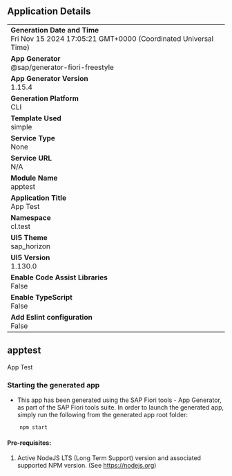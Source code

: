 ## Application Details
|               |
| ------------- |
|**Generation Date and Time**<br>Fri Nov 15 2024 17:05:21 GMT+0000 (Coordinated Universal Time)|
|**App Generator**<br>@sap/generator-fiori-freestyle|
|**App Generator Version**<br>1.15.4|
|**Generation Platform**<br>CLI|
|**Template Used**<br>simple|
|**Service Type**<br>None|
|**Service URL**<br>N/A|
|**Module Name**<br>apptest|
|**Application Title**<br>App Test|
|**Namespace**<br>cl.test|
|**UI5 Theme**<br>sap_horizon|
|**UI5 Version**<br>1.130.0|
|**Enable Code Assist Libraries**<br>False|
|**Enable TypeScript**<br>False|
|**Add Eslint configuration**<br>False|

## apptest

App Test

### Starting the generated app

-   This app has been generated using the SAP Fiori tools - App Generator, as part of the SAP Fiori tools suite.  In order to launch the generated app, simply run the following from the generated app root folder:

```
    npm start
```

#### Pre-requisites:

1. Active NodeJS LTS (Long Term Support) version and associated supported NPM version.  (See https://nodejs.org)


